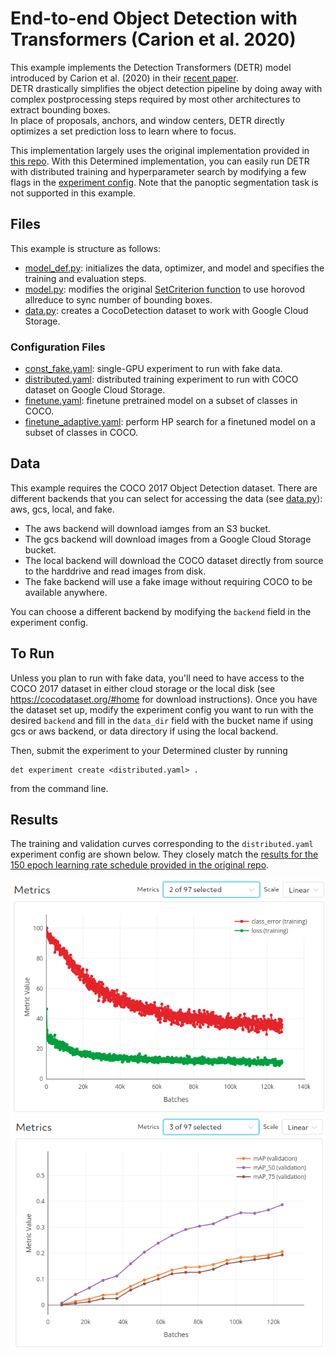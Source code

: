 # End-to-end Object Detection with Transformers (Carion et al. 2020)

This example implements the Detection Transformers (DETR) model introduced by Carion et al. (2020) in their [recent paper](https://arxiv.org/abs/2005.12872).  
DETR drastically simplifies the object detection pipeline by doing away with complex postprocessing steps required by most other architectures to extract bounding boxes.  
In place of proposals, anchors, and window centers, DETR directly optimizes a set prediction loss to learn where to focus.

This implementation largely uses the original implementation provided in [this repo](https://github.com/facebookresearch/detr). With this Determined implementation, you can easily run DETR with distributed training and hyperparameter search by modifying a few flags in the [experiment config](distributed.yaml). Note that the panoptic segmentation task is not supported in this example.

## Files

This example is structure as follows:

- [model_def.py](model_def.py): initializes the data, optimizer, and model and specifies the training and evaluation steps.
- [model.py](model.py): modifies the original [SetCriterion function](https://github.com/facebookresearch/detr/blob/master/models/detr.py#L83) to use horovod allreduce to sync number of bounding boxes.
- [data.py](data.py): creates a CocoDetection dataset to work with Google Cloud Storage.

### Configuration Files

- [const_fake.yaml](const_fake.yaml): single-GPU experiment to run with fake data.
- [distributed.yaml](distributed.yaml): distributed training experiment to run with COCO dataset on Google Cloud Storage.
- [finetune.yaml](finetune.yaml): finetune pretrained model on a subset of classes in COCO.
- [finetune_adaptive.yaml](finetune_adaptive.yaml): perform HP search for a finetuned model on a subset of classes in COCO.

## Data

This example requires the COCO 2017 Object Detection dataset. There are different backends that you can select for accessing the data (see [data.py](data.py)): aws, gcs, local, and fake.

- The aws backend will download iamges from an S3 bucket.
- The gcs backend will download images from a Google Cloud Storage bucket.
- The local backend will download the COCO dataset directly from source to the harddrive and read images from disk.
- The fake backend will use a fake image without requiring COCO to be available anywhere.

You can choose a different backend by modifying the `backend` field in the experiment config.

## To Run

Unless you plan to run with fake data, you'll need to have access to the COCO 2017 dataset in either cloud storage or the local disk (see https://cocodataset.org/#home for download instructions).
Once you have the dataset set up, modify the experiment config you want to run with the desired `backend` and fill in the `data_dir` field with the bucket name if using gcs or aws backend, or data directory if using the local backend.

Then, submit the experiment to your Determined cluster by running

```
det experiment create <distributed.yaml> .
```

from the command line.

## Results

The training and validation curves corresponding to the `distributed.yaml` experiment config are shown below. They closely match the [results for the 150 epoch learning rate schedule provided in the original repo](https://gist.github.com/szagoruyko/b4c3b2c3627294fc369b899987385a3f).

![train_curves](imgs/train_curves.png)
![val_curves](imgs/val_curves.png)
